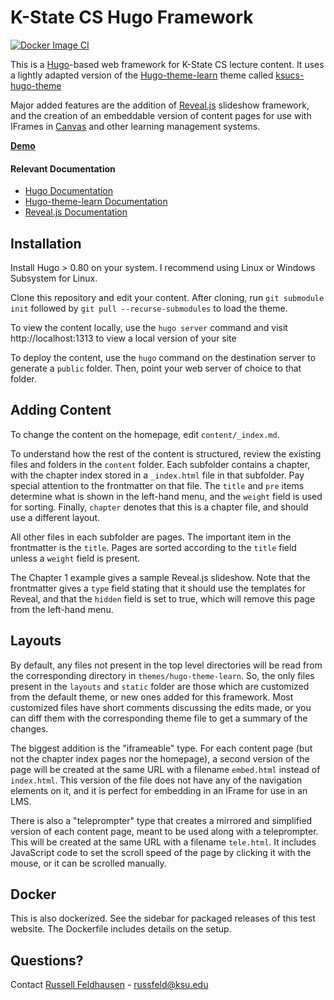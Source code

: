 # K-State CS Hugo Framework

[![Docker Image CI](https://github.com/russfeld/ksucs-hugo/actions/workflows/docker-image.yml/badge.svg)](https://github.com/russfeld/ksucs-hugo/actions/workflows/docker-image.yml) 

This is a [Hugo](https://gohugo.io/)-based web framework for K-State CS lecture content. It uses a lightly adapted version of the [Hugo-theme-learn](https://learn.netlify.com/en/) theme called [ksucs-hugo-theme](https://github.com/russfeld/ksucs-hugo-theme)

Major added features are the addition of [Reveal.js](https://github.com/hakimel/reveal.js/) slideshow framework, and the creation of an embeddable version of content pages for use with IFrames in [Canvas](https://www.instructure.com/) and other learning management systems.

**[Demo](https://ksucs-hugo.russfeld.me)**

#### Relevant Documentation

* [Hugo Documentation](https://gohugo.io/documentation/)
* [Hugo-theme-learn Documentation](https://learn.netlify.com/en/)
* [Reveal.js Documentation](https://github.com/hakimel/reveal.js/)

## Installation

Install Hugo > 0.80 on your system. I recommend using Linux or Windows Subsystem for Linux.

Clone this repository and edit your content. After cloning, run `git submodule init` followed by `git pull --recurse-submodules` to load the theme.

To view the content locally, use the `hugo server` command and visit http://localhost:1313 to view a local version of your site

To deploy the content, use the `hugo` command on the destination server to generate a `public` folder. Then, point your web server of choice to that folder.

## Adding Content

To change the content on the homepage, edit `content/_index.md`.

To understand how the rest of the content is structured, review the existing files and folders in the `content` folder. Each subfolder contains a chapter, with the chapter index stored in a `_index.html` file in that subfolder. Pay special attention to the frontmatter on that file. The `title` and `pre` items determine what is shown in the left-hand menu, and the `weight` field is used for sorting. Finally, `chapter` denotes that this is a chapter file, and should use a different layout.

All other files in each subfolder are pages. The important item in the frontmatter is the `title`. Pages are sorted according to the `title` field unless a `weight` field is present.

The Chapter 1 example gives a sample Reveal.js slideshow. Note that the frontmatter gives a `type` field stating that it should use the templates for Reveal, and that the `hidden` field is set to true, which will remove this page from the left-hand menu.

## Layouts

By default, any files not present in the top level directories will be read from the corresponding directory in `themes/hugo-theme-learn`. So, the only files present in the `layouts` and `static` folder are those which are customized from the default theme, or new ones added for this framework. Most customized files have short comments discussing the edits made, or you can diff them with the corresponding theme file to get a summary of the changes.

The biggest addition is the "iframeable" type. For each content page (but not the chapter index pages nor the homepage), a second version of the page will be created at the same URL with a filename `embed.html` instead of `index.html`. This version of the file does not have any of the navigation elements on it, and it is perfect for embedding in an IFrame for use in an LMS.

There is also a "teleprompter" type that creates a mirrored and simplified version of each content page, meant to be used along with a teleprompter. This will be created at the same URL with a filename `tele.html`. It includes JavaScript code to set the scroll speed of the page by clicking it with the mouse, or it can be scrolled manually.

## Docker

This is also dockerized. See the sidebar for packaged releases of this test website. The Dockerfile includes details on the setup. 

## Questions?

Contact [Russell Feldhausen](https://russfeld.me) - russfeld@ksu.edu 
